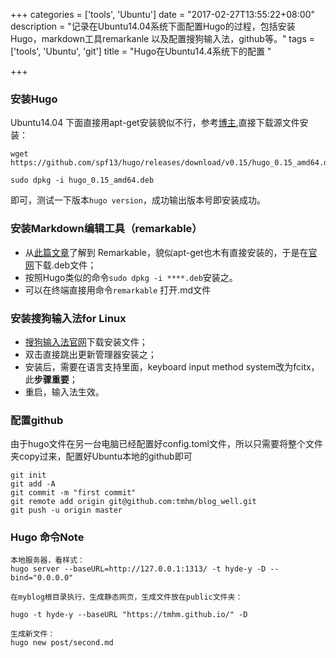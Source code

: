 +++
categories = ['tools', 'Ubuntu']
date = "2017-02-27T13:55:22+08:00"
description = "记录在Ubuntu14.04系统下面配置Hugo的过程，包括安装Hugo，markdown工具remarkanle 以及配置搜狗输入法，github等。"
tags = ['tools', 'Ubuntu', 'git']
title = "Hugo在Ubuntu14.4系统下的配置 "

+++

### 安装Hugo

Ubuntu14.04 下面直接用apt-get安装貌似不行，参考[博主](https://vexxhost.com/resources/tutorials/how-to-install-and-use-hugo-the-static-site-generator-on-ubuntu-14-04/),直接下载源文件安装：
```
wget https://github.com/spf13/hugo/releases/download/v0.15/hugo_0.15_amd64.deb

sudo dpkg -i hugo_0.15_amd64.deb
```
即可，测试一下版本`hugo version`，成功输出版本号即安装成功。


### 安装Markdown编辑工具（remarkable）
- 从[此篇文章](http://locez.com/translation/best-markdown-editors-for-linux/)了解到 Remarkable，貌似apt-get也木有直接安装的，于是在[官网](https://remarkableapp.github.io/linux/download.html)下载.deb文件；
- 按照Hugo类似的命令`sudo dpkg -i ****.deb`安装之。
- 可以在终端直接用命令`remarkable` 打开.md文件

### 安装搜狗输入法for Linux
- [搜狗输入法官网](http://pinyin.sogou.com/linux/help.php)下载安装文件；
- 双击直接跳出更新管理器安装之；
- 安装后，需要在语言支持里面，keyboard input method system改为fcitx，此**步骤重要**；
- 重启，输入法生效。

### 配置github
由于hugo文件在另一台电脑已经配置好config.toml文件，所以只需要将整个文件夹copy过来，配置好Ubuntu本地的github即可
```
git init
git add -A
git commit -m "first commit"
git remote add origin git@github.com:tmhm/blog_well.git
git push -u origin master
```

### Hugo 命令Note
```
本地服务器，看样式：
hugo server --baseURL=http://127.0.0.1:1313/ -t hyde-y -D --bind="0.0.0.0"

在myblog根目录执行，生成静态网页，生成文件放在public文件夹：  

hugo -t hyde-y --baseURL "https://tmhm.github.io/" -D

生成新文件：
hugo new post/second.md
```

